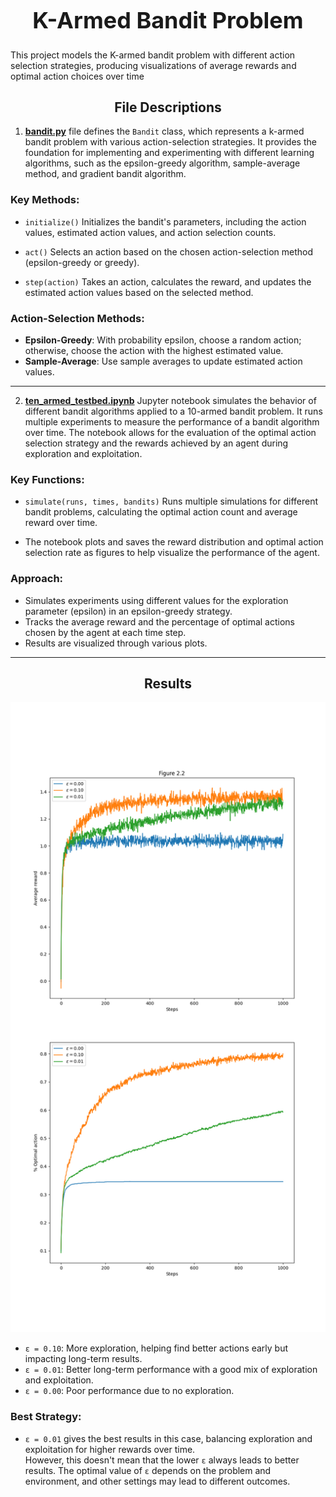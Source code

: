 <h1 align="center" style="font-size: 36px;">K-Armed Bandit Problem </h1>
This project models the K-armed bandit problem with different action selection strategies, producing visualizations of average rewards and optimal action choices over time

<h2 align="center"><strong>File Descriptions</strong></h2>

1. [**bandit.py**](https://github.com/MariHovhannisyan/ReinforcementLearning/blob/master/ten-armed-testbed/src/bandit.py)  file defines the `Bandit` class, which represents a k-armed bandit problem with various action-selection strategies. It provides the foundation for implementing and experimenting with different learning algorithms, such as the epsilon-greedy algorithm, sample-average method, and gradient bandit algorithm.

### Key Methods:
- `initialize()`
  Initializes the bandit's parameters, including the action values, estimated action values, and action selection counts.

- `act()`
  Selects an action based on the chosen action-selection method (epsilon-greedy or greedy).

- `step(action)`
  Takes an action, calculates the reward, and updates the estimated action values based on the selected method.

### Action-Selection Methods:
- **Epsilon-Greedy**: With probability epsilon, choose a random action; otherwise, choose the action with the highest estimated value.
- **Sample-Average**: Use sample averages to update estimated action values.
---

2. [**ten_armed_testbed.ipynb**](https://github.com/MariHovhannisyan/ReinforcementLearning/blob/master/ten-armed-testbed/notebooks/ten_armed_testbed.ipynb) Jupyter notebook simulates the behavior of different bandit algorithms applied to a 10-armed bandit problem. It runs multiple experiments to measure the performance of a bandit algorithm over time. The notebook allows for the evaluation of the optimal action selection strategy and the rewards achieved by an agent during exploration and exploitation.

### Key Functions:
- `simulate(runs, times, bandits)`
  Runs multiple simulations for different bandit problems, calculating the optimal action count and average reward over time.

- The notebook plots and saves the reward distribution and optimal action selection rate as figures to help visualize the performance of the agent.

### Approach:
- Simulates experiments using different values for the exploration parameter (epsilon) in an epsilon-greedy strategy.
- Tracks the average reward and the percentage of optimal actions chosen by the agent at each time step.
- Results are visualized through various plots.

---
<h2 align="center"><strong>Results</strong></h2>

![Figure 2.2](https://raw.githubusercontent.com/MariHovhannisyan/ReinforcementLearning/master/ten-armed-testbed/generated_images/figure_2_2.png)

* `ε = 0.10`: More exploration, helping find better actions early but impacting long-term results.
* `ε = 0.01`: Better long-term performance with a good mix of exploration and exploitation.
* `ε = 0.00`: Poor performance due to no exploration.

### Best Strategy:

* `ε = 0.01` gives the best results in this case, balancing exploration and exploitation for higher rewards over time.  
However, this doesn't mean that the lower `ε` always leads to better results. The optimal value of `ε` depends on the problem and environment, and other settings may lead to different outcomes.

